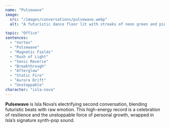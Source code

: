 ```yaml
---
name: "Pulsewave"
image:
  src: "/images/conversations/pulsewave.webp"
  alt: "A futuristic dance floor lit with streaks of neon green and pink lights, with abstract geometric patterns pulsating in the background, evoking bold energy and modernity."

topic: "Office"
sentences:
  - "Vortex"
  - "Pulsewave"
  - "Magnetic Fields"
  - "Rush of Light"
  - "Sonic Reverie"
  - "Breakthrough"
  - "Afterglow"
  - "Static Fire"
  - "Aurora Drift"
  - "Unstoppable"
character: "isla-nova"
---
```


**Pulsewave** is Isla Nova’s electrifying second conversation, blending futuristic beats with raw emotion. This high-energy record is a celebration of resilience and the unstoppable force of personal growth, wrapped in Isla’s signature synth-pop sound.
